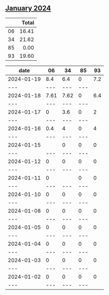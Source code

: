## [January 2024](2024-01.csv)

|  | Total |
| --- | ---: |
| 06 | 16.41 |
| 34 | 21.62 |
| 85 | 0.00 |
| 93 | 19.60 |

| date | 06 | 34 | 85 | 93 |
| --- | --- | --- | --- | --- |
| 2024-01-19 | 8.4 | 6.4 | 0 | 7.2 |
| --- | --- | --- | --- |
| 2024-01-18 | 7.61 | 7.62 | 0 | 6.4 |
| --- | --- | --- | --- |
| 2024-01-17 | 0 | 3.6 | 0 | 2 |
| --- | --- | --- | --- |
| 2024-01-16 | 0.4 | 4 | 0 | 4 |
| --- | --- | --- | --- |
| 2024-01-15 |  | 0 | 0 | 0 |
| --- | --- | --- | --- |
| 2024-01-12 | 0 | 0 | 0 | 0 |
| --- | --- | --- | --- |
| 2024-01-11 | 0 |  | 0 | 0 |
| --- | --- | --- | --- |
| 2024-01-10 | 0 | 0 | 0 | 0 |
| --- | --- | --- | --- |
| 2024-01-08 | 0 | 0 | 0 | 0 |
| --- | --- | --- | --- |
| 2024-01-05 | 0 | 0 | 0 | 0 |
| --- | --- | --- | --- |
| 2024-01-04 | 0 | 0 | 0 | 0 |
| --- | --- | --- | --- |
| 2024-01-03 | 0 | 0 | 0 | 0 |
| --- | --- | --- | --- |
| 2024-01-02 | 0 | 0 | 0 | 0 |
| --- | --- | --- | --- |
